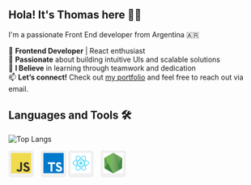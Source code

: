 ## Hola! It's Thomas here 👋🏼

I'm a passionate Front End developer from Argentina 🇦🇷

💼 **Frontend Developer** | React enthusiast  
🚀 **Passionate** about building intuitive UIs and scalable solutions  
🌱 **I Believe** in learning through teamwork and dedication  
📫 **Let’s connect!** Check out [my portfolio](https://tomcesped.vercel.app) and feel free to reach out via email.

## Languages and Tools 🛠
![Top Langs](https://github-readme-stats.vercel.app/api/top-langs/?username=tomycesped&layout=compact)

<span style="display: inline-block; background-color: #f0f0f0; padding: 5px; border-radius: 5px; margin-right: 10px;">
  <img src="https://raw.githubusercontent.com/github/explore/80688e429a7d4ef2fca1e82350fe8e3517d3494d/topics/javascript/javascript.png" alt="JavaScript" width="40" />
</span>

<span style="display: inline-block; background-color: #f0f0f0; padding: 5px; border-radius: 5px;">
  <img src="https://raw.githubusercontent.com/github/explore/80688e429a7d4ef2fca1e82350fe8e3517d3494d/topics/typescript/typescript.png" alt="TypeScript" width="40" />
</span>

<span style="display: inline-block; background-color: #f0f0f0; padding: 5px; border-radius: 5px; margin-right: 10px;">
  <img src="https://raw.githubusercontent.com/github/explore/80688e429a7d4ef2fca1e82350fe8e3517d3494d/topics/react/react.png" alt="React" width="40" />
</span>

<span style="display: inline-block; background-color: #f0f0f0; padding: 5px; border-radius: 5px;">
  <img src="https://raw.githubusercontent.com/github/explore/80688e429a7d4ef2fca1e82350fe8e3517d3494d/topics/nodejs/nodejs.png" alt="Node.js" width="40" />
</span>
